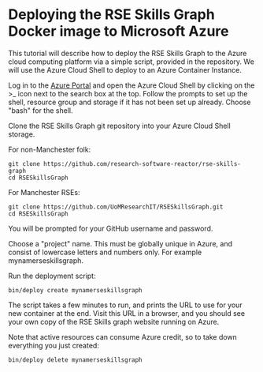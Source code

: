 
# Deploying the RSE Skills Graph Docker image to Microsoft Azure

This tutorial will describe how to deploy the RSE Skills Graph to the
Azure cloud computing platform via a simple script, provided in the
repository.  We will use the Azure Cloud Shell to deploy to an Azure
Container Instance.

Log in to the [Azure Portal](https://portal.azure.com) and open the
Azure Cloud Shell by clicking on the >_ icon next to the search box at
the top.  Follow the prompts to set up the shell, resource group and
storage if it has not been set up already. Choose "bash" for the
shell.

Clone the RSE Skills Graph git repository into your Azure Cloud Shell
storage.

For non-Manchester folk:
```
git clone https://github.com/research-software-reactor/rse-skills-graph
cd RSESkillsGraph
```
For Manchester RSEs:
```
git clone https://github.com/UoMResearchIT/RSESkillsGraph.git
cd RSESkillsGraph
```

You will be prompted for your GitHub username and password.

Choose a "project" name.  This must be globally unique in Azure, and
consist of lowercase letters and numbers only.  For example
mynamerseskillsgraph.

Run the deployment script:

```
bin/deploy create mynamerseskillsgraph
```

The script takes a few minutes to run, and prints the URL to use for
your new container at the end.  Visit this URL in a browser, and you
should see your own copy of the RSE Skills graph website running on
Azure.

Note that active resources can consume Azure credit, so to take down
everything you just created:

```
bin/deploy delete mynamerseskillsgraph
```
